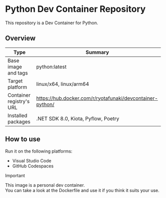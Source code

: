 # Python Dev Container Repository

This repository is a Dev Container for Python.

## Overview

| Type | Summary |
| --- | --- |
| Base image and tags | python:latest |
| Target platform | linux/x64, linux/arm64 |
| Container registry's URL | https://hub.docker.com/r/ryotafunaki/devcontainer-python/ |
| Installed packages | .NET SDK 8.0, Kiota, Pyflow, Poetry |

## How to use

Run it on the following platforms:
- Visual Studio Code
- GitHub Codespaces

> [!IMPORTANT]  
> This image is a personal dev container.  
> You can take a look at the Dockerfile and use it if you think it suits your use.
